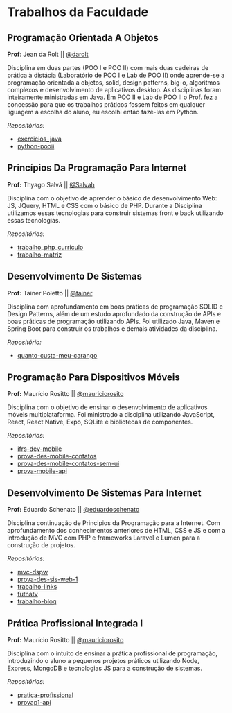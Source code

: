 # Trabalhos da Faculdade

## Programação Orientada A Objetos
**Prof**: Jean da Rolt || [@darolt](https://github.com/darolt)

Disciplina em duas partes (POO I e POO II) com mais duas cadeiras de prática à distácia (Laboratório de POO I e Lab de POO II) onde aprende-se a programação orientada a objetos, solid, design patterns, big-o, algoritmos complexos e desenvolvimento de aplicativos desktop. As disciplinas foram inteiramente ministradas em Java. Em POO II e Lab de POO II o Prof. fez a concessão para que os trabalhos práticos fossem feitos em qualquer liguagem a escolha do aluno, eu escolhi então fazê-las em Python. 

*Repositórios:*
- [exercicios_java](https://github.com/Camilotk/exercicios_java)
- [python-pooii](https://github.com/Camilotk/python-pooii)

## Princípios Da Programação Para Internet
**Prof:** Thyago Salvá || [@Salvah](https://github.com/Salvah)

Disciplina com o objetivo de aprender o básico de desenvolvimento Web: JS, JQuery, HTML e CSS com o básico de PHP. Durante a Disciplina utilizamos essas tecnologias para construir sistemas front e back utilizando essas tecnologias.

*Repositórios:*
- [trabalho_php_curriculo](https://github.com/Camilotk/trabalho_php_curriculo)
- [trabalho-matriz](https://github.com/Camilotk/trabalho-matriz)

## Desenvolvimento De Sistemas
**Prof:** Tainer Poletto || [@tainer](https://github.com/tainer)

Disciplina com aprofundamento em boas práticas de programação SOLID e Design Patterns, além de um estudo aprofundado da construção de APIs e boas práticas de programação utilizando APIs. Foi utilizado Java, Maven e Spring Boot para construir os trabalhos e demais atividades da disciplina. 

*Repositório:*
- [quanto-custa-meu-carango](https://github.com/Camilotk/quanto-custa-meu-carango)

## Programação Para Dispositivos Móveis
**Prof:** Maurício Rositto || [@mauriciorosito](https://github.com/mauriciorosito)

Disciplina com o objetivo de ensinar o desenvolvimento de aplicativos móveis multiplataforma. Foi ministrado a disciplina utilizando JavaScript, React, React Native, Expo, SQLite e bibliotecas de componentes. 

*Repositórios:*
- [ifrs-dev-mobile](https://github.com/Camilotk/ifrs-dev-mobile)
- [prova-des-mobile-contatos](https://github.com/Camilotk/prova-des-mobile-contatos)
- [prova-des-mobile-contatos-sem-ui](https://github.com/Camilotk/prova-des-mobile-contatos-material-ui)
- [prova-mobile-api](https://github.com/Camilotk/prova-mobile-api)

## Desenvolvimento De Sistemas Para Internet
**Prof:** Eduardo Schenato || [@eduardoschenato](https://github.com/eduardoschenato)

Disciplina continuação de Principios da Programação para a Internet. Com aprofundamento dos conhecimentos anteriores de HTML, CSS e JS e com a introdução de MVC com PHP e frameworks Laravel e Lumen para a construção de projetos.

*Repositórios:*
- [mvc-dspw](https://github.com/Camilotk/mvc-dspw)
- [prova-des-sis-web-1](https://github.com/Camilotk/prova-des-sis-web-1)
- [trabalho-links](https://github.com/Camilotk/trabalho-links)
- [futnatv](https://github.com/Camilotk/futnatv)
- [trabalho-blog](https://github.com/Camilotk/trabalho-blog)

## Prática Profissional Integrada I
**Prof:** Maurício Rositto || [@mauriciorosito](https://github.com/mauriciorosito)

Disciplina com o intuito de ensinar a prática profissional de programação, introduzindo o aluno a pequenos projetos práticos utilizando Node, Express, MongoDB e tecnologias JS para a construção de sistemas.


*Repositórios:*
- [pratica-profissional](https://github.com/Camilotk/pratica-profissional)
- [provap1-api](https://github.com/Camilotk/provap1-api)
